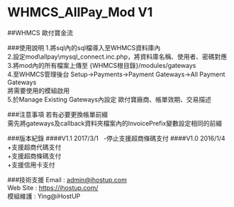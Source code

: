 # WHMCS_AllPay_Mod V1
##WHMCS 歐付寶金流

###使用說明
1.將sql內的sql檔導入至WHMCS資料庫內  
2.設定mod\allpay\mysql_connect.inc.php，將資料庫名稱、使用者、密碼對應  
3.將mod內的所有檔案上傳至 {WHMCS根目錄}/modules/gateways  
4.至WHMCS管理後台 Setup->Payments->Payment Gateways->All Payment Gateways  
將需要使用的模組啟用  
5.於Manage Existing Gateways內設定 歐付寶廠商、帳單效期、交易描述  

###注意事項
若有必要更換帳單前綴  
需先將gateways及callback資料夾檔案內的InvoicePrefix變數設定相同的前綴

###版本紀錄
####V1.1
2017/3/1   
-停止支援超商條碼支付 
####V1.0
2016/1/4   
+支援超商代碼支付  
+支援超商條碼支付  
+支援信用卡支付  

###技術支援
Email : admin@ihostup.com  
Web Site : https://ihostup.com/   
模組維護 : Ying@iHostUP

